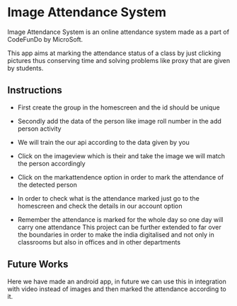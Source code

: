 # Image Attendance System
Image Attendance System is an online attendance system made as a part of CodeFunDo by MicroSoft.

This app aims at marking the attendance status of a class by just clicking  pictures thus conserving
time and solving problems like proxy that are given by students.

## Instructions
- First create the group in the homescreen and the id should be unique

- Secondly add the data of the person like image roll number in the add person activity

- We will train the our api according to the data given by you

- Click on the imageview which is their and take the image we will match the person accordingly

- Click on the markattendence option in order to mark the attendance of the detected person

- In order to check what is the attendance marked just go to the homescreen and check the details in our account option

- Remember the attendance is marked for the whole day so one day will carry one attendance
This project can be further extended to far over the boundaries in order to make the 
india digitalised and not only in classrooms but also in offices and in other departments

## Future Works

Here we have made an android app, in future we can use this in integration with video instead of 
images and then marked the attendance according to it.
